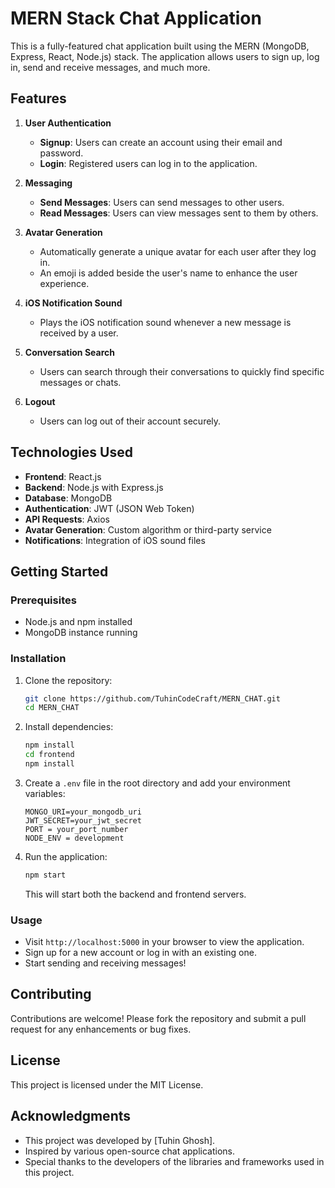 # MERN Stack Chat Application

This is a fully-featured chat application built using the MERN (MongoDB, Express, React, Node.js) stack. The application allows users to sign up, log in, send and receive messages, and much more.


## Features

1. **User Authentication**
   - **Signup**: Users can create an account using their email and password.
   - **Login**: Registered users can log in to the application.

2. **Messaging**
   - **Send Messages**: Users can send messages to other users.
   - **Read Messages**: Users can view messages sent to them by others.

3. **Avatar Generation**
   - Automatically generate a unique avatar for each user after they log in.
   - An emoji is added beside the user's name to enhance the user experience.

4. **iOS Notification Sound**
   - Plays the iOS notification sound whenever a new message is received by a user.

5. **Conversation Search**
   - Users can search through their conversations to quickly find specific messages or chats.

6. **Logout**
   - Users can log out of their account securely.

## Technologies Used

- **Frontend**: React.js
- **Backend**: Node.js with Express.js
- **Database**: MongoDB
- **Authentication**: JWT (JSON Web Token)
- **API Requests**: Axios
- **Avatar Generation**: Custom algorithm or third-party service
- **Notifications**: Integration of iOS sound files

## Getting Started

### Prerequisites

- Node.js and npm installed
- MongoDB instance running

### Installation

1. Clone the repository:

    ```bash
    git clone https://github.com/TuhinCodeCraft/MERN_CHAT.git
    cd MERN_CHAT
    ```

2. Install dependencies:

    ```bash
    npm install
    cd frontend
    npm install
    ```

3. Create a `.env` file in the root directory and add your environment variables:

    ```plaintext
    MONGO_URI=your_mongodb_uri
    JWT_SECRET=your_jwt_secret
    PORT = your_port_number
    NODE_ENV = development
    ```

4. Run the application:

    ```bash
    npm start
    ```

   This will start both the backend and frontend servers.

### Usage

- Visit `http://localhost:5000` in your browser to view the application.
- Sign up for a new account or log in with an existing one.
- Start sending and receiving messages!

## Contributing

Contributions are welcome! Please fork the repository and submit a pull request for any enhancements or bug fixes.

## License

This project is licensed under the MIT License.

## Acknowledgments

- This project was developed by [Tuhin Ghosh].
- Inspired by various open-source chat applications.
- Special thanks to the developers of the libraries and frameworks used in this project.
